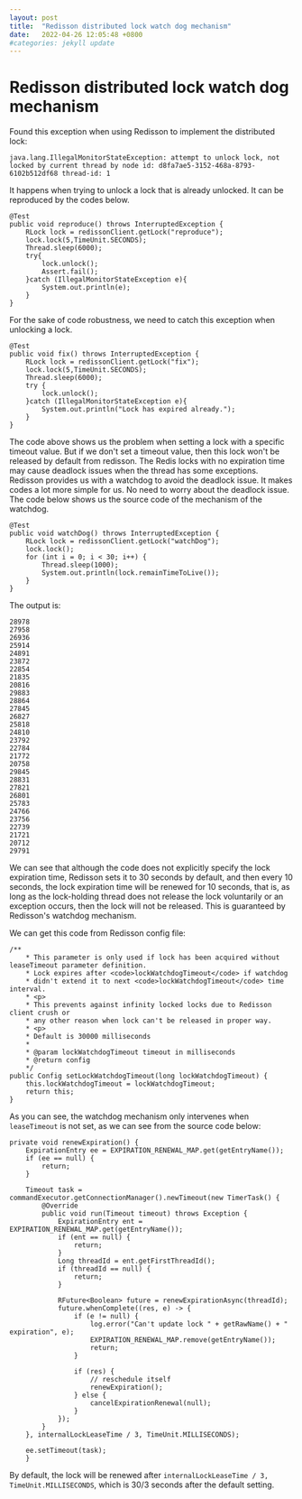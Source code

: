 ```yaml
---
layout: post
title:  "Redisson distributed lock watch dog mechanism"
date:   2022-04-26 12:05:48 +0800
#categories: jekyll update
---
```


# Redisson distributed lock watch dog mechanism

Found this exception when using Redisson to implement the distributed lock:

```
java.lang.IllegalMonitorStateException: attempt to unlock lock, not locked by current thread by node id: d8fa7ae5-3152-468a-8793-6102b512df68 thread-id: 1
```

It happens when trying to unlock a lock that is already unlocked.
It can be reproduced by the codes below.

```
@Test
public void reproduce() throws InterruptedException {
    RLock lock = redissonClient.getLock("reproduce");
    lock.lock(5,TimeUnit.SECONDS);
    Thread.sleep(6000);
    try{
        lock.unlock();
        Assert.fail();
    }catch (IllegalMonitorStateException e){
        System.out.println(e);
    }
}
```

For the sake of code robustness, we need to catch this exception when unlocking a lock.

```
@Test
public void fix() throws InterruptedException {
    RLock lock = redissonClient.getLock("fix");
    lock.lock(5,TimeUnit.SECONDS);
    Thread.sleep(6000);
    try {
        lock.unlock();
    }catch (IllegalMonitorStateException e){
        System.out.println("Lock has expired already.");
    }
}
```

The code above shows us the problem when setting a lock with a specific timeout value.
But if we don't set a timeout value, then this lock won't be released by default from redisson.
The Redis locks with no expiration time may cause deadlock issues when the thread has some exceptions.
Redisson provides us with a watchdog to avoid the deadlock issue.
It makes codes a lot more simple for us.
No need to worry about the deadlock issue.
The code below shows us the source code of the mechanism of the watchdog.

```
@Test
public void watchDog() throws InterruptedException {
    RLock lock = redissonClient.getLock("watchDog");
    lock.lock();
    for (int i = 0; i < 30; i++) {
        Thread.sleep(1000);
        System.out.println(lock.remainTimeToLive());
    }
}
```

The output is:

```
28978
27958
26936
25914
24891
23872
22854
21835
20816
29883
28864
27845
26827
25818
24810
23792
22784
21772
20758
29845
28831
27821
26801
25783
24766
23756
22739
21721
20712
29791
```

We can see that although the code does not explicitly specify the lock expiration time,
Redisson sets it to 30 seconds by default, and then every 10 seconds,
the lock expiration time will be renewed for 10 seconds,
that is, as long as the lock-holding thread does not release the lock voluntarily or an exception occurs,
then the lock will not be released.
This is guaranteed by Redisson's watchdog mechanism.

We can get this code from Redisson config file:

```
/**
    * This parameter is only used if lock has been acquired without leaseTimeout parameter definition. 
    * Lock expires after <code>lockWatchdogTimeout</code> if watchdog 
    * didn't extend it to next <code>lockWatchdogTimeout</code> time interval.
    * <p>  
    * This prevents against infinity locked locks due to Redisson client crush or 
    * any other reason when lock can't be released in proper way.
    * <p>
    * Default is 30000 milliseconds
    * 
    * @param lockWatchdogTimeout timeout in milliseconds
    * @return config
    */
public Config setLockWatchdogTimeout(long lockWatchdogTimeout) {
    this.lockWatchdogTimeout = lockWatchdogTimeout;
    return this;
}
```

As you can see, the watchdog mechanism only intervenes when `leaseTimeout` is not set,
as we can see from the source code below:

```
private void renewExpiration() {
    ExpirationEntry ee = EXPIRATION_RENEWAL_MAP.get(getEntryName());
    if (ee == null) {
        return;
    }

    Timeout task = commandExecutor.getConnectionManager().newTimeout(new TimerTask() {
        @Override
        public void run(Timeout timeout) throws Exception {
            ExpirationEntry ent = EXPIRATION_RENEWAL_MAP.get(getEntryName());
            if (ent == null) {
                return;
            }
            Long threadId = ent.getFirstThreadId();
            if (threadId == null) {
                return;
            }
            
            RFuture<Boolean> future = renewExpirationAsync(threadId);
            future.whenComplete((res, e) -> {
                if (e != null) {
                    log.error("Can't update lock " + getRawName() + " expiration", e);
                    EXPIRATION_RENEWAL_MAP.remove(getEntryName());
                    return;
                }
                
                if (res) {
                    // reschedule itself
                    renewExpiration();
                } else {
                    cancelExpirationRenewal(null);
                }
            });
        }
    }, internalLockLeaseTime / 3, TimeUnit.MILLISECONDS);

    ee.setTimeout(task);
    }
```

By default, the lock will be renewed after `internalLockLeaseTime / 3, TimeUnit.MILLISECONDS`,
which is 30/3 seconds after the default setting.